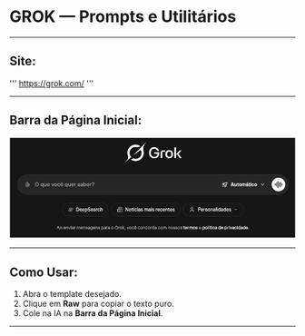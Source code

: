 # **GROK — Prompts e Utilitários**

---

## **Site:**
'''
https://grok.com/
'''

---
## **Barra da Página Inicial:**

![Estrutura Inicial Prevista para a Pasta IA](../../assets/pagina-inicial-grok.png)

---
## **Como Usar:**
1) Abra o template desejado.
2) Clique em **Raw** para copiar o texto puro.
3) Cole na IA na **Barra da Página Inicial**.

---




